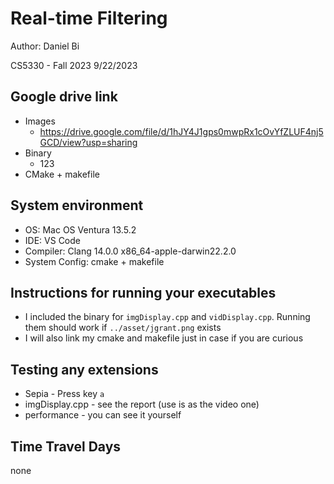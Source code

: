 # Real-time Filtering
Author: Daniel Bi

CS5330 - Fall 2023
9/22/2023

## Google drive link
- Images
   - https://drive.google.com/file/d/1hJY4J1gps0mwpRx1cOvYfZLUF4nj5GCD/view?usp=sharing
- Binary
   - 123
- CMake + makefile

## System environment
- OS: Mac OS Ventura 13.5.2
- IDE: VS Code
- Compiler: Clang 14.0.0 x86_64-apple-darwin22.2.0
- System Config: cmake + makefile

## Instructions for running your executables
- I included the binary for `imgDisplay.cpp` and `vidDisplay.cpp`. Running them should work if `../asset/jgrant.png` exists
- I will also link my cmake and makefile just in case if you are curious

## Testing any extensions
- Sepia - Press key `a`
- imgDisplay.cpp - see the report (use is as the video one)
- performance - you can see it yourself

## Time Travel Days
none